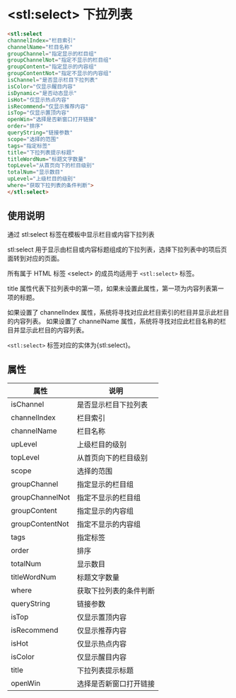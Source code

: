 ﻿# &lt;stl:select&gt; 下拉列表

```html
<stl:select
channelIndex="栏目索引"
channelName="栏目名称"
groupChannel="指定显示的栏目组"
groupChannelNot="指定不显示的栏目组"
groupContent="指定显示的内容组"
groupContentNot="指定不显示的内容组"
isChannel="是否显示栏目下拉列表"
isColor="仅显示醒目内容"
isDynamic="是否动态显示"
isHot="仅显示热点内容"
isRecommend="仅显示推荐内容"
isTop="仅显示置顶内容"
openWin="选择是否新窗口打开链接"
order="排序"
queryString="链接参数"
scope="选择的范围"
tags="指定标签"
title="下拉列表提示标题"
titleWordNum="标题文字数量"
topLevel="从首页向下的栏目级别"
totalNum="显示数目"
upLevel="上级栏目的级别"
where="获取下拉列表的条件判断">
</stl:select>
```

## 使用说明

通过 stl:select 标签在模板中显示栏目或内容下拉列表

stl:select 用于显示由栏目或内容标题组成的下拉列表，选择下拉列表中的项后页面转到对应的页面。

所有属于 HTML 标签 &lt;select&gt; 的成员均适用于 `<stl:select>` 标签。

title 属性代表下拉列表中的第一项，如果未设置此属性，第一项为内容列表第一项的标题。

如果设置了 channelIndex 属性，系统将寻找对应此栏目索引的栏目并显示此栏目的内容列表。
如果设置了 channelName 属性，系统将寻找对应此栏目名称的栏目并显示此栏目的内容列表。

`<stl:select>` 标签对应的实体为{stl:select}。

## 属性

| 属性            | 说明                   |
| --------------- | ---------------------- |
| isChannel       | 是否显示栏目下拉列表   |
| channelIndex    | 栏目索引               |
| channelName     | 栏目名称               |
| upLevel         | 上级栏目的级别         |
| topLevel        | 从首页向下的栏目级别   |
| scope           | 选择的范围             |
| groupChannel    | 指定显示的栏目组       |
| groupChannelNot | 指定不显示的栏目组     |
| groupContent    | 指定显示的内容组       |
| groupContentNot | 指定不显示的内容组     |
| tags            | 指定标签               |
| order           | 排序                   |
| totalNum        | 显示数目               |
| titleWordNum    | 标题文字数量           |
| where           | 获取下拉列表的条件判断 |
| queryString     | 链接参数               |
| isTop           | 仅显示置顶内容         |
| isRecommend     | 仅显示推荐内容         |
| isHot           | 仅显示热点内容         |
| isColor         | 仅显示醒目内容         |
| title           | 下拉列表提示标题       |
| openWin         | 选择是否新窗口打开链接 |